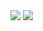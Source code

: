 


<img src="https://i2.wp.com/allhtaccess.info/wp-content/uploads/2018/03/programming.gif?fit=1281%2C716&ssl=1.gif"/>

<img style="-webkit-user-select: none;margin: auto;background-color: hsl(0, 0%, 90%);transition: background-color 300ms;" src="https://camo.githubusercontent.com/33736ad963b454c21b8bc757d9d9b301a32992aa0d16d4b8ebbd8b8f47fa63fa/687474703a2f2f63646e2e6c6f776769662e636f6d2f736d616c6c2f656664376564623639396163303138612d2e676966">

